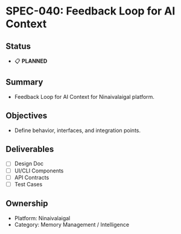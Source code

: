 # SPEC-040: Feedback Loop for AI Context

## Status
- 📋 **PLANNED**

## Summary
- Feedback Loop for AI Context for Ninaivalaigal platform.

## Objectives
- Define behavior, interfaces, and integration points.

## Deliverables
- [ ] Design Doc
- [ ] UI/CLI Components
- [ ] API Contracts
- [ ] Test Cases

## Ownership
- Platform: Ninaivalaigal
- Category: Memory Management / Intelligence
